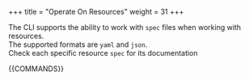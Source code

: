 +++
title = "Operate On Resources"
weight = 31
+++

The CLI supports the ability to work with `spec` files when working with resources.<br>
The supported formats are `yaml` and `json`. <br>
Check each specific resource `spec` for its documentation

{{COMMANDS}}
